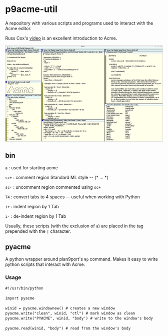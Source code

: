 # p9acme-util

A repository with various scripts and programs used to interact with the Acme
editor.

Russ Cox's [video](https://www.youtube.com/watch?v=dP1xVpMPn8M) is an
excellent introduction to Acme.

![Screenshot](https://github.com/bluerama/p9acme-util/blob/master/screenshot.png)


## bin

`a` : used for starting acme

`sc+` : comment region Standard ML style -- (* ... *)

`sc-` : uncomment region commented using `sc+`

`T4` : convert tabs to 4 spaces -- useful when working with Python

`i+` : indent region by 1 Tab

`i-` : de-indent region by 1 Tab

Usually, these scripts (with the exclusion of `a`) are placed in the tag prepended
with the `|` character. 


## pyacme

A python wrapper around plan9port's `9p` command. Makes it easy to write
python scripts that interact with Acme.

### Usage

```
#!/usr/bin/python

import pyacme

winid = pyacme.windownew() # creates a new window
pyacme.write("clean", winid, "ctl") # mark window as clean
pyacme.write("PYACME", winid, "body') # write to the window's body

pyacme.read(winid, "body") # read from the window's body
```
